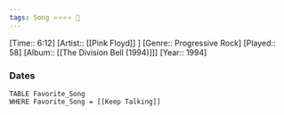 ```yaml
---
tags: Song ⭐⭐⭐⭐ 💛
---
```

[Time:: 6:12]
[Artist:: [[Pink Floyd]] ]
[Genre:: Progressive Rock]
[Played:: 58]
[Album:: [[The Division Bell (1994)]]]
[Year:: 1994]
### Dates
````dataview
TABLE Favorite_Song
WHERE Favorite_Song = [[Keep Talking]]
````